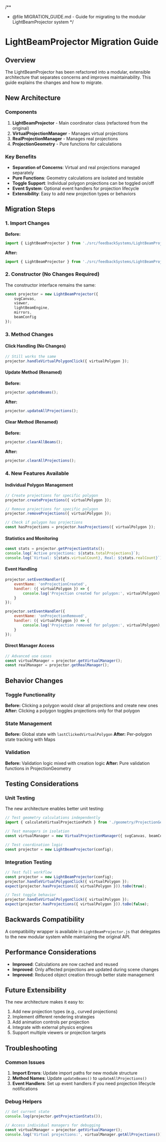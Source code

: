 /**
 * @file MIGRATION_GUIDE.md - Guide for migrating to the modular LightBeamProjector system
 */

# LightBeamProjector Migration Guide

## Overview

The LightBeamProjector has been refactored into a modular, extensible architecture that separates concerns and improves maintainability. This guide explains the changes and how to migrate.

## New Architecture

### Components

1. **LightBeamProjector** - Main coordinator class (refactored from the original)
2. **VirtualProjectionManager** - Manages virtual projections
3. **RealProjectionManager** - Manages real projections  
4. **ProjectionGeometry** - Pure functions for calculations

### Key Benefits

- **Separation of Concerns**: Virtual and real projections managed separately
- **Pure Functions**: Geometry calculations are isolated and testable
- **Toggle Support**: Individual polygon projections can be toggled on/off
- **Event System**: Optional event handlers for projection lifecycle
- **Extensibility**: Easy to add new projection types or behaviors

## Migration Steps

### 1. Import Changes

**Before:**
```javascript
import { LightBeamProjector } from './src/feedbackSystems/LightBeamProjector.js';
```

**After:**
```javascript
import { LightBeamProjector } from './src/feedbackSystems/LightBeamProjector.js';
```

### 2. Constructor (No Changes Required)

The constructor interface remains the same:

```javascript
const projector = new LightBeamProjector({
    svgCanvas,
    viewer,
    lightBeamEngine,
    mirrors,
    beamConfig
});
```

### 3. Method Changes

#### Click Handling (No Changes)
```javascript
// Still works the same
projector.handleVirtualPolygonClick({ virtualPolygon });
```

#### Update Method (Renamed)
**Before:**
```javascript
projector.updateBeams();
```

**After:**
```javascript
projector.updateAllProjections();
```

#### Clear Method (Renamed)
**Before:**
```javascript
projector.clearAllBeams();
```

**After:**
```javascript
projector.clearAllProjections();
```

### 4. New Features Available

#### Individual Polygon Management
```javascript
// Create projections for specific polygon
projector.createProjections({ virtualPolygon });

// Remove projections for specific polygon
projector.removeProjections({ virtualPolygon });

// Check if polygon has projections
const hasProjections = projector.hasProjections({ virtualPolygon });
```

#### Statistics and Monitoring
```javascript
const stats = projector.getProjectionStats();
console.log(`Active projections: ${stats.totalProjections}`);
console.log(`Virtual: ${stats.virtualCount}, Real: ${stats.realCount}`);
```

#### Event Handling
```javascript
projector.setEventHandler({ 
    eventName: 'onProjectionCreated', 
    handler: ({ virtualPolygon }) => {
        console.log('Projection created for polygon:', virtualPolygon);
    }
});

projector.setEventHandler({ 
    eventName: 'onProjectionRemoved', 
    handler: ({ virtualPolygon }) => {
        console.log('Projection removed for polygon:', virtualPolygon);
    }
});
```

#### Direct Manager Access
```javascript
// Advanced use cases
const virtualManager = projector.getVirtualManager();
const realManager = projector.getRealManager();
```

## Behavior Changes

### Toggle Functionality

**Before:** Clicking a polygon would clear all projections and create new ones
**After:** Clicking a polygon toggles projections only for that polygon

### State Management

**Before:** Global state with `lastClickedVirtualPolygon`
**After:** Per-polygon state tracking with Maps

### Validation

**Before:** Validation logic mixed with creation logic
**After:** Pure validation functions in ProjectionGeometry

## Testing Considerations

### Unit Testing

The new architecture enables better unit testing:

```javascript
// Test geometry calculations independently
import { calculateVirtualProjectionPath } from './geometry/ProjectionGeometry.js';

// Test managers in isolation
const virtualManager = new VirtualProjectionManager({ svgCanvas, beamConfig });

// Test coordination logic
const projector = new LightBeamProjector(config);
```

### Integration Testing

```javascript
// Test full workflow
const projector = new LightBeamProjector(config);
projector.handleVirtualPolygonClick({ virtualPolygon });
expect(projector.hasProjections({ virtualPolygon })).toBe(true);

// Test toggle behavior
projector.handleVirtualPolygonClick({ virtualPolygon });
expect(projector.hasProjections({ virtualPolygon })).toBe(false);
```

## Backwards Compatibility

A compatibility wrapper is available in `LightBeamProjector.js` that delegates to the new modular system while maintaining the original API.

## Performance Considerations

- **Improved**: Calculations are now cached and reused
- **Improved**: Only affected projections are updated during scene changes
- **Improved**: Reduced object creation through better state management

## Future Extensibility

The new architecture makes it easy to:

1. Add new projection types (e.g., curved projections)
2. Implement different rendering strategies
3. Add animation controls per projection
4. Integrate with external physics engines
5. Support multiple viewers or projection targets

## Troubleshooting

### Common Issues

1. **Import Errors**: Update import paths for new module structure
2. **Method Names**: Update `updateBeams()` to `updateAllProjections()`
3. **Event Handlers**: Set up event handlers if you need projection lifecycle notifications

### Debug Helpers

```javascript
// Get current state
console.log(projector.getProjectionStats());

// Access individual managers for debugging
const virtualManager = projector.getVirtualManager();
console.log('Virtual projections:', virtualManager.getAllProjections());
```
